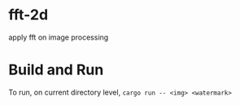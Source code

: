 # fft-2d
apply fft on image processing

Build and Run
==============
To run, on current directory level,
`cargo run -- <img> <watermark>`
